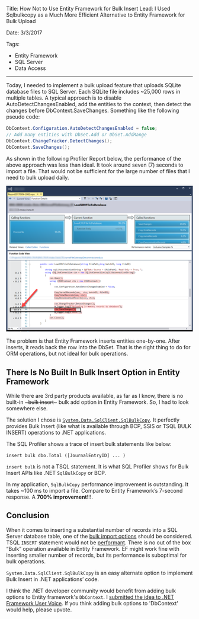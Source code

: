 Title: How Not to Use Entity Framework for Bulk Insert
Lead: I Used Sqlbulkcopy as a Much More Efficient Alternative to Entity Framework for Bulk Upload

Date: 3/3/2017

Tags:

- Entity Framework
- SQL Server
- Data Access
---

Today, I needed to implement a bulk upload feature that uploads SQLite database files to SQL Server. Each SQLite file includes ~25,000 rows in multiple tables. 
A typical approach is to disable AutoDetectChangesEnabled, add the entities to the context, then detect the changes before DbContext.SaveChanges. Something like the following pseudo code:

```cs
DbContext.Configuration.AutoDetectChangesEnabled = false;
// Add many entities with DbSet.Add or DbSet.AddRange
DbContext.ChangeTracker.DetectChanges();
DbContext.SaveChanges();
```

As shown in the following Profiler Report below, the performance of the above approach was less than ideal. It took around seven (7) seconds to import a file. That would not be sufficient for the large number of files that I need to bulk upload daily. 

![Entity Framework Bulk Insert Performance Overhead](images/entity-framework-bulk-insert-performance-overhead.png)

The problem is that Entity Framework inserts entities one-by-one. After inserts, it reads back the row into the DbSet. That is the right thing to do for ORM operations, but not ideal for bulk operations. 

## There Is No Built In Bulk Insert Option in Entity Framework

While there are 3rd party products available, as far as I know, there is no built-in ~~~bulk insert~~~ bulk add option in Entity Framework. So, I had to look somewhere else.

The solution I chose is [`System.Data.SqlClient.SqlBulkCopy`](https://msdn.microsoft.com/en-us/library/system.data.sqlclient.sqlbulkcopy(v=vs.110).aspx). It perfectly provides Bulk Insert (like what is available through BCP, SSIS or TSQL BULK INSERT) operations to .NET applications.

The SQL Profiler shows a trace of insert bulk statements like below:

```
insert bulk dbo.Total ([JournalEntryID] ... )
```

`insert bulk` is not a  TSQL statement. It is what SQL Profiler shows for Bulk Insert APIs like .NET `SqlBulkCopy` or BCP.

In my application, `SqlBulkCopy` performance improvement is outstanding. It takes ~100 ms to import a file. Compare to Entity Framework’s 7-second response. A **700%  improvement**!!!.

## Conclusion

When it comes to inserting a substantial number of records into a SQL Server database table, one of the [bulk import options](https://msdn.microsoft.com/en-us/library/ms187042.aspx) should be considered. TSQL `INSERT` statement would not be [performant](http://stackoverflow.com/questions/2112743/what-does-performant-software-actually-mean). 
There is no out of the box “Bulk” operation available in Entity Framework. EF might work fine with inserting smaller number of records, but its performance is suboptimal for bulk operations.

`System.Data.SqlClient.SqlBulkCopy` is an easy alternate option to implement Bulk Insert in .NET applications’ code. 

I think the .NET developer community would benefit from adding bulk options to Entity framework's `DbContext`. I [submitted the idea to .NET Framework User Voice](https://visualstudio.uservoice.com/forums/121579-visual-studio-ide/suggestions/18537679-implement-bulk-insert-in-entity-framework). If you think adding bulk options to 'DbContext' would help, please upvote.
